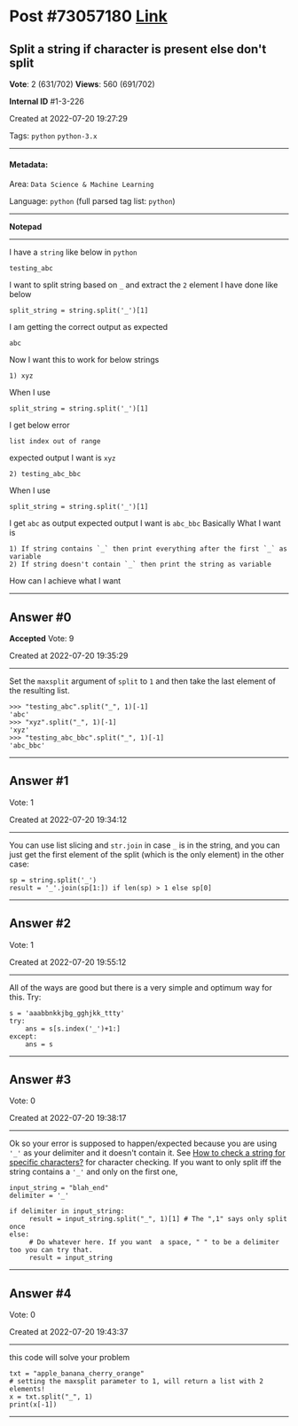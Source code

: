 
# Post \#73057180 [Link](https://stackoverflow.com/questions/73057180/)

## Split a string if character is present else don't split

**Vote**: 2 (631/702) **Views**: 560 (691/702) 

**Internal ID** \#1-3-226

Created at 2022-07-20 19:27:29

Tags: `python` `python-3.x`

----------

#### Metadata:

Area: `Data Science & Machine Learning`

Language: `python` (full parsed tag list: `python`)

----------

**Notepad**


----------

I have a `string` like below in `python`
```
testing_abc
```

I want to split string based on `_` and extract the `2` element
I have done like below
```
split_string = string.split('_')[1]
```

I am getting the correct output as expected
```
abc
```

Now I want this to work for below strings
```
1) xyz
```

When I use
```
split_string = string.split('_')[1]
```

I get below error
```
list index out of range
```

expected output I want is `xyz`
```
2) testing_abc_bbc
```

When I use
```
split_string = string.split('_')[1]
```

I get `abc` as output
expected output I want is `abc_bbc`
Basically What I want is
```
1) If string contains `_` then print everything after the first `_` as variable
2) If string doesn't contain `_` then print the string as variable
```

How can I achieve what I want


----------
        
## Answer \#0

**Accepted** Vote: 9

Created at 2022-07-20 19:35:29

------------

Set the `maxsplit` argument of `split` to `1` and then take the last element of the resulting list.
```
>>> "testing_abc".split("_", 1)[-1]
'abc'
>>> "xyz".split("_", 1)[-1]
'xyz'
>>> "testing_abc_bbc".split("_", 1)[-1]
'abc_bbc'
```



------------
    
    
## Answer \#1

 Vote: 1

Created at 2022-07-20 19:34:12

------------

You can use list slicing and `str.join` in case `_` is in the string, and you can just get the first element of the split (which is the only element) in the other case:
```
sp = string.split('_')
result = '_'.join(sp[1:]) if len(sp) > 1 else sp[0]
```



------------
    
    
## Answer \#2

 Vote: 1

Created at 2022-07-20 19:55:12

------------

All of the ways are good but there is a very simple and optimum way for this.
Try:
```
s = 'aaabbnkkjbg_gghjkk_ttty'
try:
    ans = s[s.index('_')+1:]
except:
    ans = s
```



------------
    
    
## Answer \#3

 Vote: 0

Created at 2022-07-20 19:38:17

------------

Ok so your error is supposed to happen/expected because you are using `'_'` as your delimiter and it doesn't contain it.
See [How to check a string for specific characters?](https://stackoverflow.com/questions/5188792/how-to-check-a-string-for-specific-characters) for character checking.
If you want to only split iff the string contains a `'_'` and only on the first  one,
```
input_string = "blah_end"
delimiter = '_'

if delimiter in input_string:
     result = input_string.split("_", 1)[1] # The ",1" says only split once
else:
     # Do whatever here. If you want  a space, " " to be a delimiter too you can try that.
     result = input_string
```



------------
    
    
## Answer \#4

 Vote: 0

Created at 2022-07-20 19:43:37

------------

this code will solve your problem
```
txt = "apple_banana_cherry_orange"
# setting the maxsplit parameter to 1, will return a list with 2 elements!
x = txt.split("_", 1)
print(x[-1])
```



------------
    
    